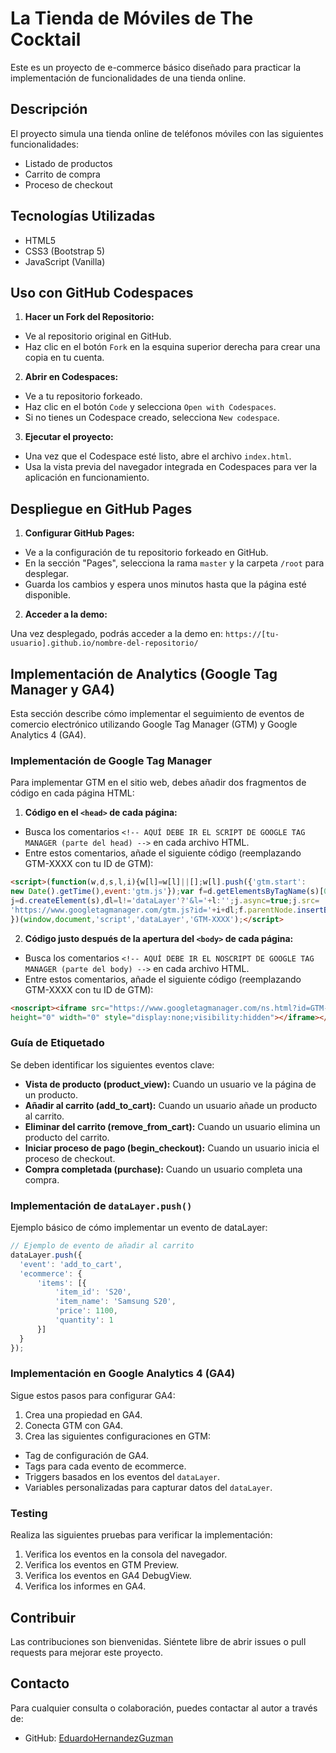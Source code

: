 # La Tienda de Móviles de The Cocktail

Este es un proyecto de e-commerce básico diseñado para practicar la implementación de funcionalidades de una tienda online.

## Descripción

El proyecto simula una tienda online de teléfonos móviles con las siguientes funcionalidades:
- Listado de productos
- Carrito de compra
- Proceso de checkout

## Tecnologías Utilizadas

- HTML5
- CSS3 (Bootstrap 5)
- JavaScript (Vanilla)

## Uso con GitHub Codespaces

1. **Hacer un Fork del Repositorio:**

- Ve al repositorio original en GitHub.
- Haz clic en el botón `Fork` en la esquina superior derecha para crear una copia en tu cuenta.

2. **Abrir en Codespaces:**

- Ve a tu repositorio forkeado.
- Haz clic en el botón `Code` y selecciona `Open with Codespaces`.
- Si no tienes un Codespace creado, selecciona `New codespace`.

3. **Ejecutar el proyecto:**

- Una vez que el Codespace esté listo, abre el archivo `index.html`.
- Usa la vista previa del navegador integrada en Codespaces para ver la aplicación en funcionamiento.

## Despliegue en GitHub Pages

1. **Configurar GitHub Pages:**

- Ve a la configuración de tu repositorio forkeado en GitHub.
- En la sección "Pages", selecciona la rama `master` y la carpeta `/root` para desplegar.
- Guarda los cambios y espera unos minutos hasta que la página esté disponible.

2. **Acceder a la demo:**

Una vez desplegado, podrás acceder a la demo en: `https://[tu-usuario].github.io/nombre-del-repositorio/`

## Implementación de Analytics (Google Tag Manager y GA4)

Esta sección describe cómo implementar el seguimiento de eventos de comercio electrónico utilizando Google Tag Manager (GTM) y Google Analytics 4 (GA4).

### Implementación de Google Tag Manager

Para implementar GTM en el sitio web, debes añadir dos fragmentos de código en cada página HTML:

1. **Código en el `<head>` de cada página:**
 - Busca los comentarios `<!-- AQUÍ DEBE IR EL SCRIPT DE GOOGLE TAG MANAGER (parte del head) -->` en cada archivo HTML.
 - Entre estos comentarios, añade el siguiente código (reemplazando GTM-XXXX con tu ID de GTM):

```html
<script>(function(w,d,s,l,i){w[l]=w[l]||[];w[l].push({'gtm.start':
new Date().getTime(),event:'gtm.js'});var f=d.getElementsByTagName(s)[0],
j=d.createElement(s),dl=l!='dataLayer'?'&l='+l:'';j.async=true;j.src=
'https://www.googletagmanager.com/gtm.js?id='+i+dl;f.parentNode.insertBefore(j,f);
})(window,document,'script','dataLayer','GTM-XXXX');</script>
```

2. **Código justo después de la apertura del `<body>` de cada página:**
 - Busca los comentarios `<!-- AQUÍ DEBE IR EL NOSCRIPT DE GOOGLE TAG MANAGER (parte del body) -->` en cada archivo HTML.
 - Entre estos comentarios, añade el siguiente código (reemplazando GTM-XXXX con tu ID de GTM):

```html
<noscript><iframe src="https://www.googletagmanager.com/ns.html?id=GTM-XXXX"
height="0" width="0" style="display:none;visibility:hidden"></iframe></noscript>
```



### Guía de Etiquetado

Se deben identificar los siguientes eventos clave:

- **Vista de producto (product_view):** Cuando un usuario ve la página de un producto.
- **Añadir al carrito (add_to_cart):** Cuando un usuario añade un producto al carrito.
- **Eliminar del carrito (remove_from_cart):** Cuando un usuario elimina un producto del carrito.
- **Iniciar proceso de pago (begin_checkout):** Cuando un usuario inicia el proceso de checkout.
- **Compra completada (purchase):** Cuando un usuario completa una compra.

### Implementación de `dataLayer.push()`

Ejemplo básico de cómo implementar un evento de dataLayer:

```javascript
// Ejemplo de evento de añadir al carrito
dataLayer.push({
  'event': 'add_to_cart',
  'ecommerce': {
      'items': [{
          'item_id': 'S20',
          'item_name': 'Samsung S20',
          'price': 1100,
          'quantity': 1
      }]
  }
});
```


### Implementación en Google Analytics 4 (GA4)

Sigue estos pasos para configurar GA4:

1. Crea una propiedad en GA4.
2. Conecta GTM con GA4.
3. Crea las siguientes configuraciones en GTM:
* Tag de configuración de GA4.
* Tags para cada evento de ecommerce.
* Triggers basados en los eventos del `dataLayer`.
* Variables personalizadas para capturar datos del `dataLayer`.

### Testing

Realiza las siguientes pruebas para verificar la implementación:

1. Verifica los eventos en la consola del navegador.
2. Verifica los eventos en GTM Preview.
3. Verifica los eventos en GA4 DebugView.
4. Verifica los informes en GA4.

## Contribuir

Las contribuciones son bienvenidas. Siéntete libre de abrir issues o pull requests para mejorar este proyecto.

## Contacto

Para cualquier consulta o colaboración, puedes contactar al autor a través de:

- GitHub: [EduardoHernandezGuzman](https://github.com/EduardoHernandezGuzman)
